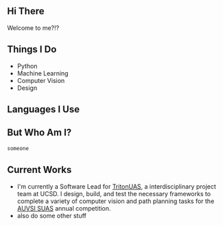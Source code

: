## Hi There

Welcome to me?!?

## Things I Do

- Python
- Machine Learning
- Computer Vision
- Design

## Languages I Use


## But Who Am I?

```Python
someone
```

## Current Works

- I'm currently a Software Lead for [TritonUAS](https://tuas.ucsd.edu), a
  interdisciplinary project team at UCSD. I design, build, and test the
  necessary frameworks to complete a variety of computer vision and path
  planning tasks for the [AUVSI SUAS](https://www.auvsi-suas.org/competitions)
  annual competition.
- also do some other stuff
